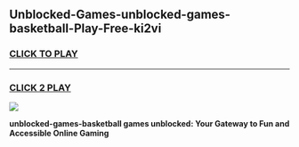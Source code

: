 
## Unblocked-Games-unblocked-games-basketball-Play-Free-ki2vi
<h3>
<a href="https://premium76.site?title=unblocked-games-basketball&ref=15A">CLICK TO PLAY</a></h3>
<hr>

<h3>
<a href="https://premium76.site?title=unblocked-games-basketball&ref=15A">CLICK 2 PLAY</a>
  
</h3>

<a href="https://premium76.site?title=unblocked-games-basketball&ref=15A"><img src="https://clearcache.store/games.png"></a>


**unblocked-games-basketball games unblocked: Your Gateway to Fun and Accessible Online Gaming**
